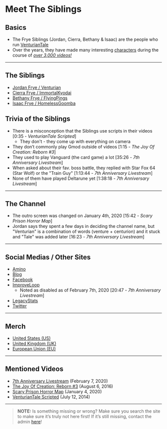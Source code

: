 # Meet The Siblings


## Basics
- The Frye Siblings \(Jordan, Cierra, Bethany & Isaac) are the people who run [VenturianTale](https://www.youtube.com/user/VenturianTale)
- Over the years, they have made many interesting [characters](../chapter_5.md) during the course of [*over 3,000 videos!*](https://www.youtube.com/playlist?list=PLwljWXtmIKiR6RCrbGztF5LhGXAEF7pX_)

----

## The Siblings
- [Jordan Frye / Venturian](3.Siblings/3.1.Jordan-Frye-Venturian.html)
- [Cierra Frye / ImmortalKyodai](3.Siblings/3.2.Cierra-Frye-ImmortalKyodai.html)
- [Bethany Frye / FlyingPings](3.Siblings/3.3.Bethany-Frye-FlyingPings.html)
- [Isaac Frye / HomelessGoomba](3.Siblings/3.4.Isaac-Frye-HomelessGoomba.html)

## Trivia of the Siblings
- There is a misconception that the Siblings use scripts in their videos \[0:35 - *VenturianTale Scripted*]
  - They don't - they come up with everything on camera
- They don’t commonly play Gmod outside of videos \[1:15 - *The Joy Of Creation: Reborn #3*]
- They used to play Vanguard \(the card game) a lot \[35:26 - *7th Anniversary Livestream*]
- When asked about their fav. boss battle, they replied with Star Fox 64 \(Star Wolf) or the "Train Guy" \[1:13:44 - *7th Anniversary Livestream*]
- None of them have played Deltarune yet \[1:38:18 - *7th Anniversary Livestream*]

----

## The Channel
- The outro screen was changed on January 4th, 2020 \[15:42 - *Scary Prison Horror Map*]
- Jordan says they spent a few days in deciding the channel name, but "Venturian" is a combination of words \(venture + centurion) and it stuck and "Tale" was added later \[16:23 - *7th Anniversary Livestream*]

----

## Social Medias / Other Sites
- [Amino](https://aminoapps.com/c/venturiantale/home/)
- [Blog](https://venturiantale.com)
- [Facebook](https://m.facebook.com/venturiantalegames/)
- [ImproveLoop](https://improveloop.com/loop/venturiantale)
  - Noted as disabled as of February 7th, 2020 \[20:47 - *7th Anniversary Livestream*]
- [LegacyStats](http://legacystats.com/index.php)
- [Twitter](https://twitter.com/VenturianTale)

----

## Merch
- [United States \(US)](https://shop.spreadshirt.com/VENTURIANTALE/)
- [United Kingdom \(UK)](https://venturiantale-uk.spreadshirt.com)
- [European Union \(EU)](https://shop.spreadshirt.net/VENTURIANTALE/)

----

## Mentioned Videos
- [7th Anniversary Livestream](https://youtu.be/GBFpW-t83Zs) \(February 7, 2020)
- [The Joy Of Creation: Reborn #3](https://youtu.be/B6jf67iGNlU) \(August 6, 2016)
- [Scary Prison Horror Map](https://youtu.be/SGb7hPi-eO4) \(January 4, 2020)
- [VenturianTale Scripted](https://youtu.be/iD4Mw3rx4wc) \(July 12, 2014)

----

> **NOTE:** Is something missing or wrong? Make sure you search the site to make sure it’s truly not here first! If it’s still missing, contact the admin [here](../chapter_2.md)!